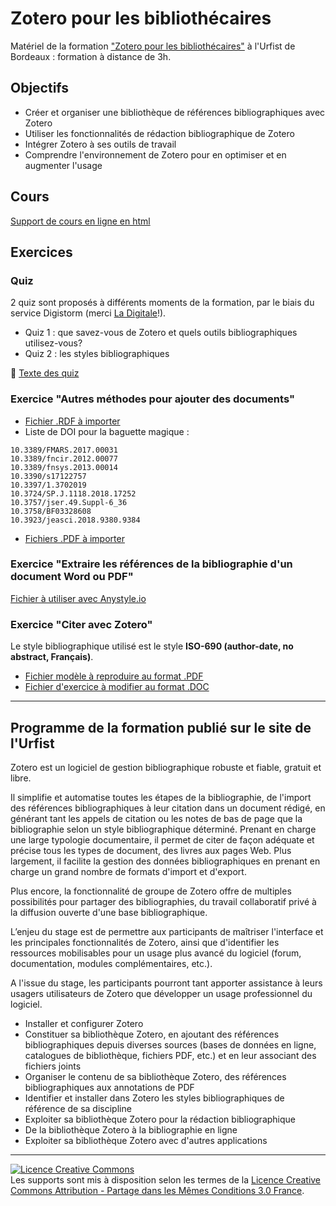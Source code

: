 # Zotero pour les bibliothécaires

Matériel de la formation ["Zotero pour les bibliothécaires"](https://sygefor.reseau-urfist.fr/#/training/10804/13272?from=true) à l'Urfist de Bordeaux : formation à distance de 3h.

## Objectifs

* Créer et organiser une bibliothèque de références bibliographiques avec Zotero
* Utiliser les fonctionnalités de rédaction bibliographique de Zotero
* Intégrer Zotero à ses outils de travail
* Comprendre l'environnement de Zotero pour en optimiser et en augmenter l'usage


## Cours

[Support de cours en ligne en html]()


## Exercices
### Quiz
2 quiz sont proposés à différents moments de la formation, par le biais du service Digistorm (merci [La Digitale](https://ladigitale.dev/)!).

* Quiz 1 : que savez-vous de Zotero et quels outils bibliographiques utilisez-vous?
* Quiz 2 : les styles bibliographiques

🎯 [Texte des quiz]()


### Exercice "Autres méthodes pour ajouter des documents"
  * [Fichier .RDF à importer]()
  * Liste de DOI pour la baguette magique :

```
10.3389/FMARS.2017.00031
10.3389/fncir.2012.00077
10.3389/fnsys.2013.00014
10.3390/s17122757
10.3397/1.3702019
10.3724/SP.J.1118.2018.17252
10.3757/jser.49.Suppl-6_36
10.3758/BF03328608
10.3923/jeasci.2018.9380.9384
```
  * [Fichiers .PDF à importer]()

### Exercice "Extraire les références de la bibliographie d'un document Word ou PDF"

[Fichier à utiliser avec Anystyle.io](https://github.com/fflamerie/zotero_bibpro/blob/main/docs/zotero_bibpro_ex_anystyle.docx)

### Exercice "Citer avec Zotero"

Le style bibliographique utilisé est le style **ISO-690 (author-date, no abstract, Français)**.

* [Fichier modèle à reproduire au format .PDF](https://github.com/fflamerie/zotero_bibpro/blob/main/docs/zotero_bibpro_TP_citer_MODELE.pdf)
* [Fichier d'exercice à modifier au format .DOC](https://github.com/fflamerie/zotero_bibpro/blob/main/docs/zotero_bibpro_TP_citer_EXERCICE.doc)


***
## Programme de la formation publié sur le site de l'Urfist

Zotero est un logiciel de gestion bibliographique robuste et fiable, gratuit et libre.

Il simplifie et automatise toutes les étapes de la bibliographie, de l'import des références bibliographiques à leur citation dans un document rédigé, en générant tant les appels de citation ou les notes de bas de page que la bibliographie selon un style bibliographique déterminé. Prenant en charge une large typologie documentaire, il permet de citer de façon adéquate et précise tous les types de document, des livres aux pages Web. Plus largement, il facilite la gestion des données bibliographiques en prenant en charge un grand nombre de formats d'import et d'export.

Plus encore, la fonctionnalité de groupe de Zotero offre de multiples possibilités pour partager des bibliographies, du travail collaboratif privé à la diffusion ouverte d'une base bibliographique.

L’enjeu du stage est de permettre aux participants de maîtriser l'interface et les principales fonctionnalités de Zotero, ainsi que d'identifier les ressources mobilisables pour un usage plus avancé du logiciel (forum, documentation, modules complémentaires, etc.).

A l'issue du stage, les participants pourront tant apporter assistance à leurs usagers utilisateurs de Zotero que développer un usage professionnel du logiciel.

* Installer et configurer Zotero
* Constituer sa bibliothèque Zotero, en ajoutant des références bibliographiques depuis diverses sources (bases de données en ligne, catalogues de bibliothèque, fichiers PDF, etc.) et en leur associant des fichiers joints
* Organiser le contenu de sa bibliothèque Zotero, des références bibliographiques aux annotations de PDF
* Identifier et installer dans Zotero les styles bibliographiques de référence de sa discipline
* Exploiter sa bibliothèque Zotero pour la rédaction bibliographique
* De la bibliothèque Zotero à la bibliographie en ligne
* Exploiter sa bibliothèque Zotero avec d'autres applications


***

<a rel="license" href="http://creativecommons.org/licenses/by-sa/3.0/fr/"><img alt="Licence Creative Commons" style="border-width:0" src="https://i.creativecommons.org/l/by-sa/3.0/fr/88x31.png" /></a><br />Les supports sont mis à disposition selon les termes de la <a rel="license" href="http://creativecommons.org/licenses/by-sa/3.0/fr/">Licence Creative Commons Attribution -  Partage dans les Mêmes Conditions 3.0 France</a>.
